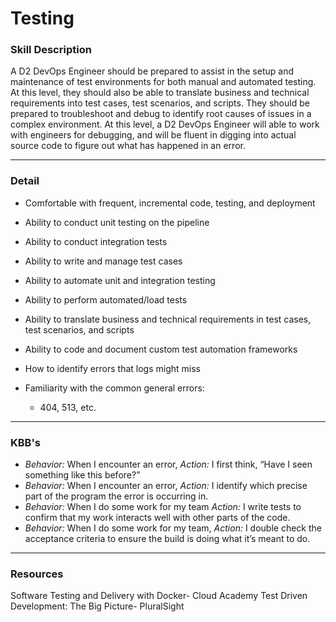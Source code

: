 # Testing

### Skill Description
A D2 DevOps Engineer should be prepared to assist in the setup and maintenance of test environments for both manual and automated testing. At this level, they should also be able to translate business and technical requirements into test cases, test scenarios, and scripts. They should be prepared to troubleshoot and debug to identify root causes of issues in a complex environment. At this level, a D2 DevOps Engineer will able to work with engineers for debugging, and will be fluent in digging into actual source code to figure out what has happened in an error. 

---

### Detail
- Comfortable with frequent, incremental code, testing, and deployment
- Ability to conduct unit testing on the pipeline
- Ability to conduct integration tests 

- Ability to write and manage test cases 
- Ability to automate unit and integration testing
- Ability to perform automated/load tests 	
- Ability to translate business and technical requirements in test cases, test scenarios, and scripts 
- Ability to code and document custom test automation frameworks 
- How to identify errors that logs might miss
- Familiarity with the common general errors: 
    - 404, 513, etc. 
    
--- 

### KBB's

- *Behavior:* When I encounter an error, *Action:* I first think, “Have I seen something like this before?” 
- *Behavior:* When I encounter an error, *Action:* I identify which precise part of the program the error is occurring in.
- *Behavior:* When I do some work for my team *Action:* I write tests to confirm that my work interacts well with other parts of the code. 
- *Behavior:* When I do some work for my team, *Action:* I double check the acceptance criteria to ensure the build is doing what it’s meant to do.  

----

### Resources
Software Testing and Delivery with Docker- Cloud Academy
Test Driven Development: The Big Picture- PluralSight
